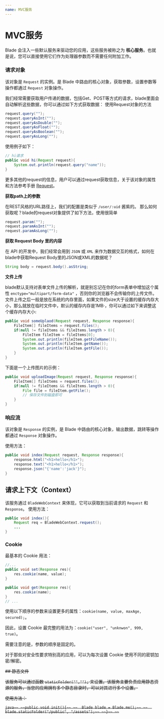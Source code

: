 ```yaml
---
name: MVC服务
---
```


# MVC服务

Blade 会注入一些默认服务来驱动您的应用，这些服务被称之为 **核心服务**。也就是说，您可以直接使用它们作为处理器参数而不需要任何附加工作。

### 请求对象

该对象是 `Request` 的实例。是 Blade 中路由的核心对象，获取参数，设置参数等操作都通过 `Request` 对象操作。

我们经常需要获取用户传递的数据，包括Get、POST等方式的请求，blade里面会自动解析这些数据，你可以通过如下方式获取数据： 使用Request对象的方法

```java
request.query("");
request.queryAsInt("");
request.queryAsDouble("");
request.queryAsFloat("");
request.queryAsBoolean("");
request.queryAsLong("");
```

使用例子如下：

```java
// hi请求
public void hi(Request request){
    System.out.println(request.query("name"));
}
```

更多其他的request的信息，用户可以通过request获取信息，关于该对象的属性和方法参考手册 [Request](http://bladejava.com/apidocs/com/blade/web/http/Request.html)。

**获取path上的参数**

在REST风格的URL路径上，我们的配置是类似于 `/user/:uid` 酱紫的。 那么如何获取呢？blade的request对象提供了如下方法，使用很简单

```java
request.param("");
request.paramAsInt("");
request.paramAsLong("");
```

**获取 Request Body 里的内容**

在 API 的开发中，我们经常会用到 `JSON` 或 `XML` 来作为数据交互的格式，如何在blade中获取Request Body里的JSON或XML的数据呢？

```java
String body = request.body().asString;
```

**文件上传**

blade默认支持对表单文件上传的解析，就是别忘记在你的form表单中增加这个属性 `enctype="multipart/form-data"` ，否则你的浏览器不会传输你的上传文件。 文件上传之后一般是放在系统的内存里面，如果文件的size大于设置的缓存内存大小，那么就放在临时文件中，默认的缓存内存是1MB·，你可以通过如下来调整这个缓存内存大小:

```java
public void someUplaod(Request request, Response response){
    FileItem[] fileItems = request.files();
    if(null != fileItems && fileItems.length > 0){
        FileItem fileItem = fileItems[0];
        System.out.println(fileItem.getFileName());
        System.out.println(fileItem.getName());
        System.out.println(fileItem.getFile());
    }
}
```

下面是一个上传图片的示例：

```java
public void uploadImage(Request request, Response response){
    FileItem[] fileItems = request.files();
    if(null != fileItems && fileItems.length > 0){
        File file = fileItem.getFile();
        // 保存文件到磁盘即可
    }
}
```

### 响应流

该对象是 `Response` 的实例，是 Blade 中路由的核心对象，输出数据，跳转等操作都通过 `Response` 对象操作。

使用方法：

```java
public void index(Request request, Response response){
	response.html("<h1>hello</h1>");
	response.text("<h1>hello</h1>");
	response.json("{'name':'jack'}");
}
```

## 请求上下文（Context）

该服务通过 `BladeWebContext` 来体现，它可以获取到当前请求的 `Request` 和 `Response`。
使用方法：

```java
public void index(){
	Request req = BladeWebContext.request();
	...
}
```

### Cookie

最基本的 Cookie 用法：

```java
//...
public void set(Response res){
	res.cookie(name, value);
}

public void get(Response res){
	res.cookie(name);
}
// ...
```

使用以下顺序的参数来设置更多的属性：`cookie(name, value, maxAge, secured);`。

因此，设置 Cookie 最完整的用法为：`cookie("user", "unknwon", 999, true)`。

需要注意的是，参数的顺序是固定的。

对于那些对安全性要求特别高的应用，可以为每次设置 Cookie 使用不同的密钥加密/解密。

~~## 静态文件~~

~~该服务可以通过函数 `staticFolder("","");` 来设置。该服务主要负责应用静态资源的服务，当您的应用拥有多个静态目录时，可以对其进行多个设置。~~

~~使用方法：~~

~~```java~~
~~public void init(){~~
~~	Blade blade = Blade.me();~~
~~	blade.staticFolder("/public", "/assets");~~
~~}~~
~~```~~